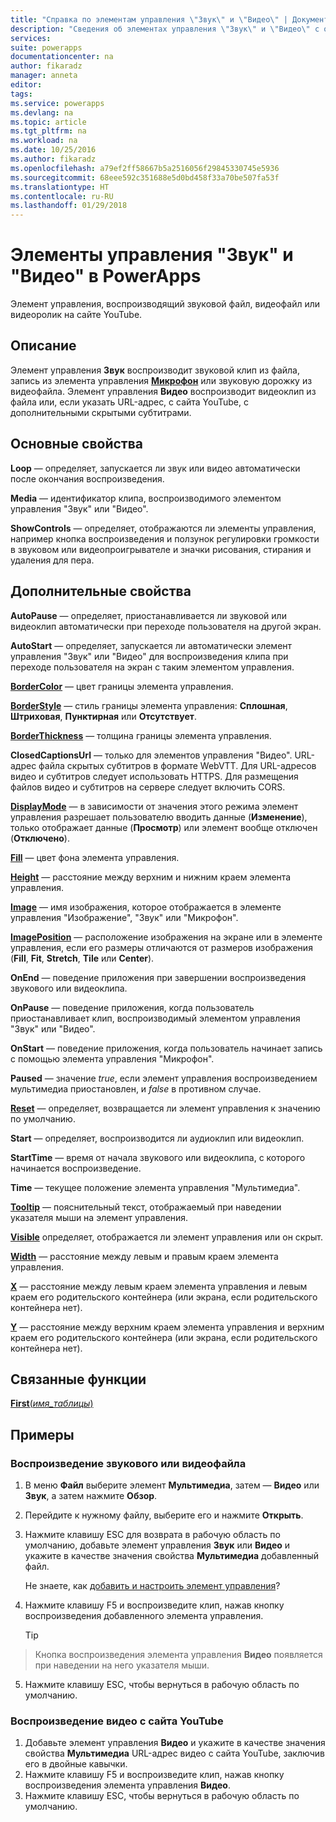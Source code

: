```yaml
---
title: "Справка по элементам управления \"Звук\" и \"Видео\" | Документация Майкрософт"
description: "Сведения об элементах управления \"Звук\" и \"Видео\" с описанием их свойств и примерами"
services: 
suite: powerapps
documentationcenter: na
author: fikaradz
manager: anneta
editor: 
tags: 
ms.service: powerapps
ms.devlang: na
ms.topic: article
ms.tgt_pltfrm: na
ms.workload: na
ms.date: 10/25/2016
ms.author: fikaradz
ms.openlocfilehash: a79ef2ff58667b5a2516056f29845330745e5936
ms.sourcegitcommit: 68eee592c351688e5d0bd458f33a70be507fa53f
ms.translationtype: HT
ms.contentlocale: ru-RU
ms.lasthandoff: 01/29/2018
---
```

# <a name="audio-and-video-controls-in-powerapps"></a>Элементы управления "Звук" и "Видео" в PowerApps
Элемент управления, воспроизводящий звуковой файл, видеофайл или видеоролик на сайте YouTube.

## <a name="description"></a>Описание
Элемент управления **Звук** воспроизводит звуковой клип из файла, запись из элемента управления **[Микрофон](control-microphone.md)** или звуковую дорожку из видеофайла. Элемент управления **Видео** воспроизводит видеоклип из файла или, если указать URL-адрес, с сайта YouTube, с дополнительными скрытыми субтитрами.

## <a name="key-properties"></a>Основные свойства
**Loop** — определяет, запускается ли звук или видео автоматически после окончания воспроизведения.

**Media** — идентификатор клипа, воспроизводимого элементом управления "Звук" или "Видео".

**ShowControls** — определяет, отображаются ли элементы управления, например кнопка воспроизведения и ползунок регулировки громкости в звуковом или видеопроигрывателе и значки рисования, стирания и удаления для пера.

## <a name="additional-properties"></a>Дополнительные свойства
**AutoPause** — определяет, приостанавливается ли звуковой или видеоклип автоматически при переходе пользователя на другой экран.

**AutoStart** — определяет, запускается ли автоматически элемент управления "Звук" или "Видео" для воспроизведения клипа при переходе пользователя на экран с таким элементом управления.

**[BorderColor](properties-color-border.md)** — цвет границы элемента управления.

**[BorderStyle](properties-color-border.md)** — стиль границы элемента управления: **Сплошная**, **Штриховая**, **Пунктирная** или **Отсутствует**.

**[BorderThickness](properties-color-border.md)** — толщина границы элемента управления.

**ClosedCaptionsUrl** — только для элементов управления "Видео".  URL-адрес файла скрытых субтитров в формате WebVTT.  Для URL-адресов видео и субтитров следует использовать HTTPS. Для размещения файлов видео и субтитров на сервере следует включить CORS.

**[DisplayMode](properties-core.md)** — в зависимости от значения этого режима элемент управления разрешает пользователю вводить данные (**Изменение**), только отображает данные (**Просмотр**) или элемент вообще отключен (**Отключено**).

**[Fill](properties-color-border.md)** — цвет фона элемента управления.

**[Height](properties-size-location.md)** — расстояние между верхним и нижним краем элемента управления.

**[Image](properties-visual.md)**  — имя изображения, которое отображается в элементе управления "Изображение", "Звук" или "Микрофон".

**[ImagePosition](properties-visual.md)** — расположение изображения на экране или в элементе управления, если его размеры отличаются от размеров изображения (**Fill**, **Fit**, **Stretch**, **Tile** или **Center**).

**OnEnd** — поведение приложения при завершении воспроизведения звукового или видеоклипа.

**OnPause** — поведение приложения, когда пользователь приостанавливает клип, воспроизводимый элементом управления "Звук" или "Видео".

**OnStart** — поведение приложения, когда пользователь начинает запись с помощью элемента управления "Микрофон".

**Paused** — значение *true*, если элемент управления воспроизведением мультимедиа приостановлен, и *false* в противном случае.

**[Reset](properties-core.md)** — определяет, возвращается ли элемент управления к значению по умолчанию.

**Start** — определяет, воспроизводится ли аудиоклип или видеоклип.

**StartTime** — время от начала звукового или видеоклипа, с которого начинается воспроизведение.

**Time** — текущее положение элемента управления "Мультимедиа".

**[Tooltip](properties-core.md)** — пояснительный текст, отображаемый при наведении указателя мыши на элемент управления.

**[Visible](properties-core.md)** определяет, отображается ли элемент управления или он скрыт.

**[Width](properties-size-location.md)** — расстояние между левым и правым краем элемента управления.

**[X](properties-size-location.md)** — расстояние между левым краем элемента управления и левым краем его родительского контейнера (или экрана, если родительского контейнера нет).

**[Y](properties-size-location.md)** — расстояние между верхним краем элемента управления и верхним краем его родительского контейнера (или экрана, если родительского контейнера нет).

## <a name="related-functions"></a>Связанные функции
[**First**(*имя_таблицы*)](../functions/function-first-last.md)

## <a name="examples"></a>Примеры
### <a name="play-an-audio-or-video-file"></a>Воспроизведение звукового или видеофайла
1. В меню **Файл** выберите элемент **Мультимедиа**, затем — **Видео** или **Звук**, а затем нажмите **Обзор**.
2. Перейдите к нужному файлу, выберите его и нажмите **Открыть**.
3. Нажмите клавишу ESC для возврата в рабочую область по умолчанию, добавьте элемент управления **Звук** или **Видео** и укажите в качестве значения свойства **Мультимедиа** добавленный файл.

    Не знаете, как [добавить и настроить элемент управления](../add-configure-controls.md)?
4. Нажмите клавишу F5 и воспроизведите клип, нажав кнопку воспроизведения добавленного элемента управления.

    > [!TIP]
> Кнопка воспроизведения элемента управления **Видео** появляется при наведении на него указателя мыши.
5. Нажмите клавишу ESC, чтобы вернуться в рабочую область по умолчанию.

### <a name="play-a-youtube-video"></a>Воспроизведение видео с сайта YouTube
1. Добавьте элемент управления **Видео** и укажите в качестве значения свойства **Мультимедиа** URL-адрес видео с сайта YouTube, заключив его в двойные кавычки.
2. Нажмите клавишу F5 и воспроизведите клип, нажав кнопку воспроизведения элемента управления **Видео**.
3. Нажмите клавишу ESC, чтобы вернуться в рабочую область по умолчанию.

